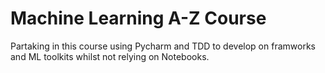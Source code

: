 # Machine Learning A-Z Course

Partaking in this course using Pycharm and TDD to develop on framworks and ML toolkits whilst not relying on Notebooks.